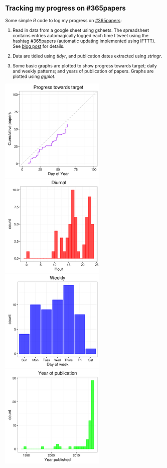 

## Tracking my progress on #365papers

Some simple *R* code to log my progress on [#365papers](https://dynamicecology.wordpress.com/2016/01/04/a-recap-of-my-year-in-365papers/):

1. Read in data from a google sheet using gsheets. The spreadsheet contains entries automagically logged each time I tweet using the hashtag #365papers (automatic updating implemented using IFTTT). See [blog post](https://scrogster.wordpress.com/2016/01/07/tracking-365-papers-with-ifttt/) for details.

2. Data are tidied using *tidyr*, and publication dates extracted using *stringr*.

3. Some basic graphs are plotted to show progress towards target; daily and weekly patterns; and years of publication of papers. Graphs are plotted using *ggplot*.

<img src="cumulative.png" width="300"><img src="diurnal-hist.png" width="300">
<img src="weekly-hist.png" width="300"><img src="yearpub-hist.png" width="300">